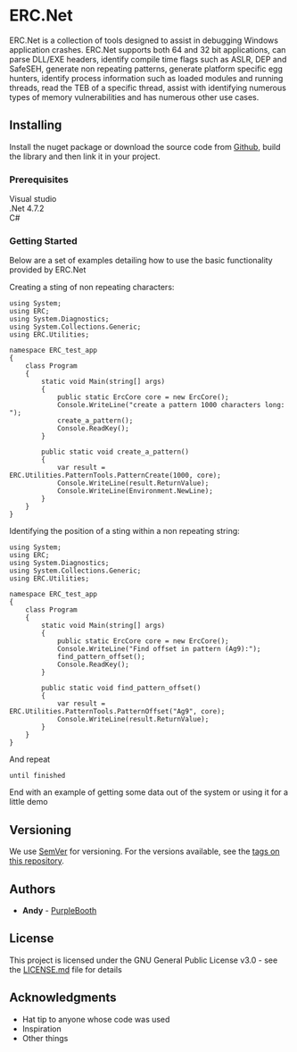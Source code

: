 # ERC.Net

ERC.Net is a collection of tools designed to assist in debugging Windows application crashes. ERC.Net supports both 64 and 32 bit applications, can parse DLL/EXE headers, identify compile time flags such as ASLR, DEP and SafeSEH, generate non repeating patterns, generate platform specific egg hunters, identify process information such as loaded modules and running threads, read the TEB of a specific thread, assist with identifying numerous types of memory vulnerabilities and has numerous other use cases. 

## Installing

Install the nuget package or download the source code from [Github](https://github.com/Andy53/ERC.net), build the library and then link it in your project.

### Prerequisites

Visual studio  
.Net 4.7.2   
C#   

### Getting Started

Below are a set of examples detailing how to use the basic functionality provided by ERC.Net

Creating a sting of non repeating characters:

    using System;
    using ERC;
    using System.Diagnostics;
    using System.Collections.Generic;
    using ERC.Utilities;

    namespace ERC_test_app
    {
        class Program
        {
            static void Main(string[] args)
            {
                public static ErcCore core = new ErcCore();
                Console.WriteLine("create a pattern 1000 characters long: ");
                create_a_pattern();
                Console.ReadKey();
            }

            public static void create_a_pattern()
            {
                var result = ERC.Utilities.PatternTools.PatternCreate(1000, core);
                Console.WriteLine(result.ReturnValue);
                Console.WriteLine(Environment.NewLine);
            }
        }
    }


Identifying the position of a sting within a non repeating string:

    using System;
    using ERC;
    using System.Diagnostics;
    using System.Collections.Generic;
    using ERC.Utilities;

    namespace ERC_test_app
    {
        class Program
        {
            static void Main(string[] args)
            {
                public static ErcCore core = new ErcCore();
                Console.WriteLine("Find offset in pattern (Ag9):");
                find_pattern_offset();
                Console.ReadKey();
            }

            public static void find_pattern_offset()
            {
                var result = ERC.Utilities.PatternTools.PatternOffset("Ag9", core);
                Console.WriteLine(result.ReturnValue);
            }
        }
    }


And repeat

```
until finished
```

End with an example of getting some data out of the system or using it for a little demo

## Versioning

We use [SemVer](http://semver.org/) for versioning. For the versions available, see the [tags on this repository](https://github.com/Andy53/ERC.net/tags). 

## Authors

* **Andy** - [PurpleBooth](https://github.com/PurpleBooth)

## License

This project is licensed under the GNU General Public License v3.0 - see the [LICENSE.md](LICENSE.md) file for details

## Acknowledgments

* Hat tip to anyone whose code was used
* Inspiration
* Other things

